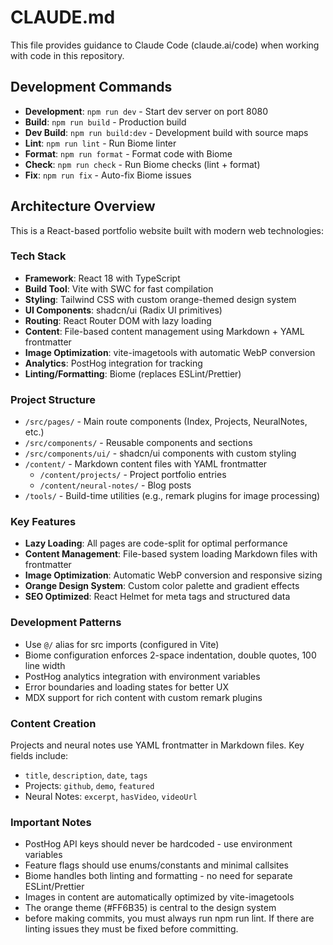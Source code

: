 # CLAUDE.md

This file provides guidance to Claude Code (claude.ai/code) when working with code in this repository.

## Development Commands

- **Development**: `npm run dev` - Start dev server on port 8080
- **Build**: `npm run build` - Production build
- **Dev Build**: `npm run build:dev` - Development build with source maps
- **Lint**: `npm run lint` - Run Biome linter
- **Format**: `npm run format` - Format code with Biome
- **Check**: `npm run check` - Run Biome checks (lint + format)
- **Fix**: `npm run fix` - Auto-fix Biome issues

## Architecture Overview

This is a React-based portfolio website built with modern web technologies:

### Tech Stack
- **Framework**: React 18 with TypeScript
- **Build Tool**: Vite with SWC for fast compilation
- **Styling**: Tailwind CSS with custom orange-themed design system
- **UI Components**: shadcn/ui (Radix UI primitives)
- **Routing**: React Router DOM with lazy loading
- **Content**: File-based content management using Markdown + YAML frontmatter
- **Image Optimization**: vite-imagetools with automatic WebP conversion
- **Analytics**: PostHog integration for tracking
- **Linting/Formatting**: Biome (replaces ESLint/Prettier)

### Project Structure
- `/src/pages/` - Main route components (Index, Projects, NeuralNotes, etc.)
- `/src/components/` - Reusable components and sections
- `/src/components/ui/` - shadcn/ui components with custom styling
- `/content/` - Markdown content files with YAML frontmatter
  - `/content/projects/` - Project portfolio entries
  - `/content/neural-notes/` - Blog posts
- `/tools/` - Build-time utilities (e.g., remark plugins for image processing)

### Key Features
- **Lazy Loading**: All pages are code-split for optimal performance
- **Content Management**: File-based system loading Markdown files with frontmatter
- **Image Optimization**: Automatic WebP conversion and responsive sizing
- **Orange Design System**: Custom color palette and gradient effects
- **SEO Optimized**: React Helmet for meta tags and structured data

### Development Patterns
- Use `@/` alias for src imports (configured in Vite)
- Biome configuration enforces 2-space indentation, double quotes, 100 line width
- PostHog analytics integration with environment variables
- Error boundaries and loading states for better UX
- MDX support for rich content with custom remark plugins

### Content Creation
Projects and neural notes use YAML frontmatter in Markdown files. Key fields include:
- `title`, `description`, `date`, `tags`
- Projects: `github`, `demo`, `featured`
- Neural Notes: `excerpt`, `hasVideo`, `videoUrl`

### Important Notes
- PostHog API keys should never be hardcoded - use environment variables
- Feature flags should use enums/constants and minimal callsites
- Biome handles both linting and formatting - no need for separate ESLint/Prettier
- Images in content are automatically optimized by vite-imagetools
- The orange theme (#FF6B35) is central to the design system
- before making commits, you must always run npm run lint. If there are linting issues they must be fixed 
before committing.